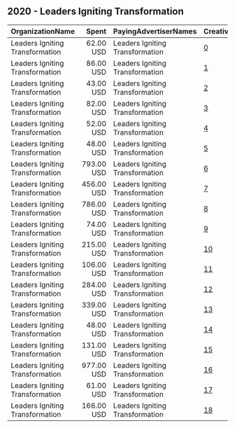 ## 2020 - Leaders Igniting Transformation 
|OrganizationName|Spent|PayingAdvertiserNames|CreativeUrls|Impressions|Genders|AgeBrackets|CountryCodes|BillingAddresses|CandidateBallotInformation|
|:---|---:|:---|:---|---:|:---|:---|:---|:---|:---|
|Leaders Igniting Transformation|62.00 USD|Leaders Igniting Transformation|[0](https://www.snap.com/political-ads/asset/db8fdd31005c72971353d8f822e59064d4cd2693908281607d692277d357315b?mediaType=png)|7,052||18-35|united states|US||
|Leaders Igniting Transformation|86.00 USD|Leaders Igniting Transformation|[1](https://www.snap.com/political-ads/asset/925e95b49a5d58c2b0bb0bbfc526045b9b2a08e3f47bfdff85b8ec486dc20cff?mediaType=png)|9,104||18-35|united states|US||
|Leaders Igniting Transformation|43.00 USD|Leaders Igniting Transformation|[2](https://www.snap.com/political-ads/asset/4484771c7e535b9d94190061b0e0e8415105199f90ca6df0ccd71511d41d2bca?mediaType=png)|5,846||18-35|united states|US|November 7th Election|
|Leaders Igniting Transformation|82.00 USD|Leaders Igniting Transformation|[3](https://www.snap.com/political-ads/asset/4dab4f577caed8f099a268c163d82ca397174420f1e18dcaf60b3b2c6476aebd?mediaType=png)|10,021||18-35|united states|US||
|Leaders Igniting Transformation|52.00 USD|Leaders Igniting Transformation|[4](https://www.snap.com/political-ads/asset/63e5c90222837b45fdaf585eff48363c8666b4c010e85d71b4e0d61bbcf897c0?mediaType=png)|6,523||18-35|united states|US||
|Leaders Igniting Transformation|48.00 USD|Leaders Igniting Transformation|[5](https://www.snap.com/political-ads/asset/eb15b3928406e5c7611f20e2dc7f1b421893e97d48149a6a1d2e052b444c3126?mediaType=png)|6,171||18-35|united states|US|November 7th Election|
|Leaders Igniting Transformation|793.00 USD|Leaders Igniting Transformation|[6](https://www.snap.com/political-ads/asset/0c744e7f99f0e1bb9b394e51f932fb3d0cfae140c6bd81f6d5b8062ba2a650b5?mediaType=png)|86,535||18-35|united states|US||
|Leaders Igniting Transformation|456.00 USD|Leaders Igniting Transformation|[7](https://www.snap.com/political-ads/asset/70094e86aa5fb8638e039406c20ea688ac0e824500029d5c99d369ea6b475022?mediaType=png)|54,664||18-35|united states|US||
|Leaders Igniting Transformation|786.00 USD|Leaders Igniting Transformation|[8](https://www.snap.com/political-ads/asset/aa7ac9d695def965ed3074beeb750dfd4aaeff8e04a022b37e42bd131275c355?mediaType=png)|98,947||18-35|united states|US||
|Leaders Igniting Transformation|74.00 USD|Leaders Igniting Transformation|[9](https://www.snap.com/political-ads/asset/042e82de811478fcf8eb77cd8a295b5f6aa2d0071ce72348831f258d499b7d1d?mediaType=png)|9,346||18-35|united states|US||
|Leaders Igniting Transformation|215.00 USD|Leaders Igniting Transformation|[10](https://www.snap.com/political-ads/asset/7b8b5dfe42f29123a64ee78e80c125d6daa9472bef4288a9a126c928bd512885?mediaType=png)|24,511||18-35|united states|US||
|Leaders Igniting Transformation|106.00 USD|Leaders Igniting Transformation|[11](https://www.snap.com/political-ads/asset/9fc404cfda7fa9c7510e255d82551f4cbd25f5a6e1b5f65450b27444d6b3fd57?mediaType=png)|12,870||18-35|united states|US||
|Leaders Igniting Transformation|284.00 USD|Leaders Igniting Transformation|[12](https://www.snap.com/political-ads/asset/cb1a81e09e4e6b9d1b0d37bcc1d71096e8df3803225304b8800eb0e051cdb75d?mediaType=png)|34,372||18-35|united states|US||
|Leaders Igniting Transformation|339.00 USD|Leaders Igniting Transformation|[13](https://www.snap.com/political-ads/asset/8357cf723dd0f708ee2dfc0a2ebdd12d51c16913aaf37bc372959ddf0a998898?mediaType=png)|36,067||18-35|united states|US||
|Leaders Igniting Transformation|48.00 USD|Leaders Igniting Transformation|[14](https://www.snap.com/political-ads/asset/c60efd16e0dfc58a284bcf0fce6ce3837512517ef2003814a049ddf82debb072?mediaType=png)|6,086||18-35|united states|US|November 7th Election|
|Leaders Igniting Transformation|131.00 USD|Leaders Igniting Transformation|[15](https://www.snap.com/political-ads/asset/70fa7f6e55308e2192bacb84e21908b0f8aa1688b326796f04e4abfd20b949e4?mediaType=png)|15,250||18-35|united states|US||
|Leaders Igniting Transformation|977.00 USD|Leaders Igniting Transformation|[16](https://www.snap.com/political-ads/asset/7a6c395463be4394c1f239fb34c423b3089ceb6c22aea5dda39bd4d1fcdeb87a?mediaType=png)|108,738||18-35|united states|US||
|Leaders Igniting Transformation|61.00 USD|Leaders Igniting Transformation|[17](https://www.snap.com/political-ads/asset/f92d33f9e81d0e271aae2a880f5d2bb8b43e9f66de1c6c7551abf1c5ab97a838?mediaType=png)|7,925||18-35|united states|US|November 7th Election|
|Leaders Igniting Transformation|166.00 USD|Leaders Igniting Transformation|[18](https://www.snap.com/political-ads/asset/17896a90bded131ef6153da803753b04022b5dfd11ca3ad2aa61021a8e546c75?mediaType=png)|18,861||18-35|united states|US||
